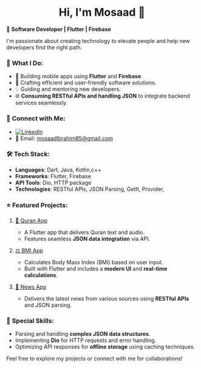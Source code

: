   <h1 align="center">Hi, I'm Mosaad 👋</h1>


🌟 **Software Developer | Flutter  | Firebase**

I'm passionate about creating technology to elevate people and help new developers find the right path.


### 🌱 **What I Do**:
- 🚀 Building mobile apps using **Flutter** and **Firebase**.
- 🔧 Crafting efficient and user-friendly software solutions.
- 💡 Guiding and mentoring new developers.
- 🌐 **Consuming RESTful APIs and handling JSON** to integrate backend services seamlessly.


### 🔗 **Connect with Me**:
- [![LinkedIn](https://img.shields.io/badge/LinkedIn-Connect-blue)](https://www.linkedin.com/in/mosaad-ibrahim/)
- 📧 Email: mosaadIbrahim85@gmail.com


### 🛠 **Tech Stack**:
- **Languages**: Dart, Java, Kotlin,c++
- **Frameworks**: Flutter, Firebase
- **API Tools**: Dio, HTTP package
- **Technologies**: RESTful APIs, JSON Parsing, GetIt, Provider,


### ⭐ **Featured Projects**:
1. [📱 Quran App](https://github.com/MosaadIbrahimB/IslamApp)  
   - A Flutter app that delivers Quran text and audio.  
   - Features seamless **JSON data integration** via API.

2. [⚖️ BMI App](https://github.com/MosaadIbrahimB/bmi_app)  
   - Calculates Body Mass Index (BMI) based on user input.  
   - Built with Flutter and includes a **modern UI** and **real-time calculations**.  

3. [📰 News App](https://github.com/MosaadIbrahimB/news-app-2024)  
      - Delivers the latest news from various sources using **RESTful APIs** and JSON parsing.




### 🌟 **Special Skills**:
- Parsing and handling **complex JSON data structures**.
- Implementing **Dio** for HTTP requests and error handling.
- Optimizing API responses for **offline storage** using caching techniques.


Feel free to explore my projects or connect with me for collaborations!
